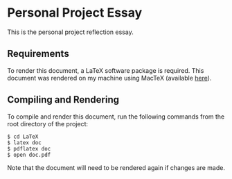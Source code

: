 # Personal Project Essay

This is the personal project reflection essay.

## Requirements

To render this document, a LaTeX software package is required. This
document was rendered on my machine using MacTeX (available
[here](http://www.tug.org/mactex/2011/)).

## Compiling and Rendering

To compile and render this document, run the following commands from the
root directory of the project:

```
$ cd LaTeX
$ latex doc
$ pdflatex doc
$ open doc.pdf
```

Note that the document will need to be rendered again if changes are made.
